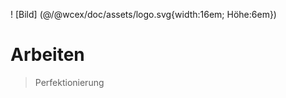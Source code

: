 <!--DESC: {"icon":"explore"} -->
! [Bild] (@/@wcex/doc/assets/logo.svg{width:16em; Höhe:6em})
# Arbeiten
> Perfektionierung
